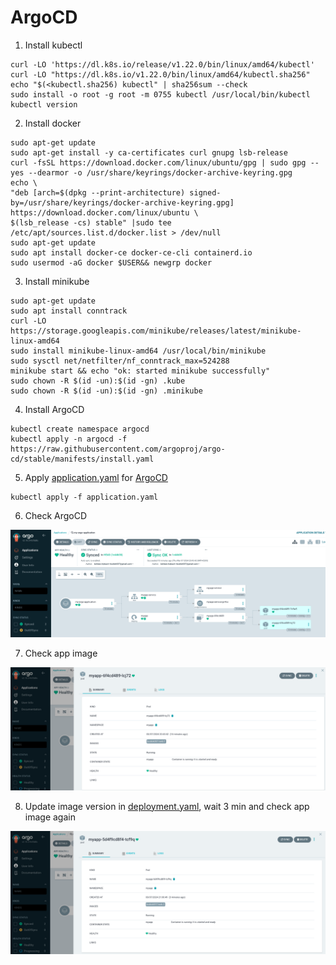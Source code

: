 # ArgoCD

1. Install kubectl

```
curl -LO 'https://dl.k8s.io/release/v1.22.0/bin/linux/amd64/kubectl'
curl -LO "https://dl.k8s.io/v1.22.0/bin/linux/amd64/kubectl.sha256"
echo "$(<kubectl.sha256) kubectl" | sha256sum --check
sudo install -o root -g root -m 0755 kubectl /usr/local/bin/kubectl
kubectl version
```

2. Install docker

```
sudo apt-get update
sudo apt-get install -y ca-certificates curl gnupg lsb-release
curl -fsSL https://download.docker.com/linux/ubuntu/gpg | sudo gpg --yes --dearmor -o /usr/share/keyrings/docker-archive-keyring.gpg
echo \
"deb [arch=$(dpkg --print-architecture) signed-by=/usr/share/keyrings/docker-archive-keyring.gpg] https://download.docker.com/linux/ubuntu \
$(lsb_release -cs) stable" |sudo tee /etc/apt/sources.list.d/docker.list > /dev/null
sudo apt-get update
sudo apt install docker-ce docker-ce-cli containerd.io
sudo usermod -aG docker $USER&& newgrp docker
```

3. Install minikube

```
sudo apt-get update
sudo apt install conntrack
curl -LO https://storage.googleapis.com/minikube/releases/latest/minikube-linux-amd64
sudo install minikube-linux-amd64 /usr/local/bin/minikube
sudo sysctl net/netfilter/nf_conntrack_max=524288
minikube start && echo "ok: started minikube successfully"
sudo chown -R $(id -un):$(id -gn) .kube
sudo chown -R $(id -un):$(id -gn) .minikube
```

4. Install ArgoCD

```
kubectl create namespace argocd
kubectl apply -n argocd -f https://raw.githubusercontent.com/argoproj/argo-cd/stable/manifests/install.yaml
```

5. Apply [application.yaml](https://github.com/Bodiok007/ArgoCD/blob/master/application.yaml) for [ArgoCD](https://github.com/Bodiok007/ArgoCD/tree/master)

```
kubectl apply -f application.yaml
```

6. Check ArgoCD

![CheckArgoCD](Screenshots/CheckArgoCD.png)

7. Check app image

![CheckImage](Screenshots/CheckImage.png)

8. Update image version in [deployment.yaml](https://github.com/Bodiok007/ArgoCD/blob/master/dev/deployment.yaml), wait 3 min and check app image again

![CheckImageAfterUpdate](Screenshots/CheckImageAfterUpdate.png)

